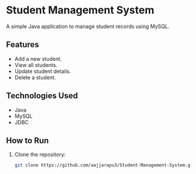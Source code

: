 # Student Management System

A simple Java application to manage student records using MySQL.

## Features
- Add a new student.
- View all students.
- Update student details.
- Delete a student.

## Technologies Used
- Java
- MySQL
- JDBC

## How to Run
1. Clone the repository:
   ```bash
   git clone https://github.com/aajjarapu3/Student-Management-System.git
